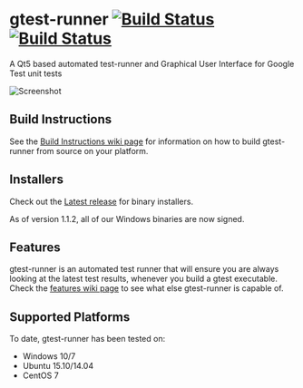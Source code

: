 # gtest-runner [![Build Status](https://travis-ci.org/nholthaus/gtest-runner.svg?branch=master)](https://travis-ci.org/nholthaus/gtest-runner) [![Build Status](https://ci.appveyor.com/api/projects/status/github/nholthaus/gtest-runner/branch/master?svg=true)](https://ci.appveyor.com/project/nholthaus/gtest-gui)

A Qt5 based automated test-runner and Graphical User Interface for Google Test unit tests

![Screenshot](https://github.com/nholthaus/gtest-runner/blob/documentation/resources/screenshots/screen.png)

## Build Instructions

See the [Build Instructions wiki page](https://github.com/nholthaus/gtest-runner/wiki/Build-Instructions) for information on how to build gtest-runner from source on your platform.

## Installers

Check out the [Latest release](https://github.com/nholthaus/gtest-runner/releases) for binary installers. 

As of version 1.1.2, all of our Windows binaries are now signed.

## Features

gtest-runner is an automated test runner that will ensure you are always looking at the latest test results, whenever you build a gtest executable. Check the [features wiki page](https://github.com/nholthaus/gtest-runner/wiki/Features) to see what else gtest-runner is capable of.

## Supported Platforms

To date, gtest-runner has been tested on:
- Windows 10/7
- Ubuntu 15.10/14.04
- CentOS 7
